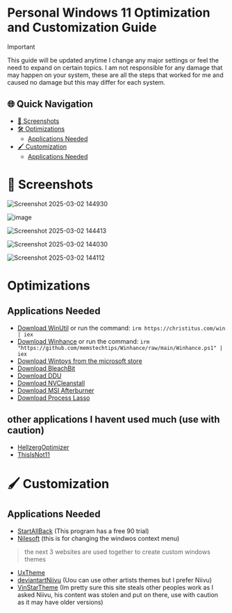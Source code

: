 # Personal Windows 11 Optimization and Customization Guide

> [!IMPORTANT]
> This guide will be updated anytime I change any major settings or feel the need to expand on certain topics. I am not responsible for any damage that may happen on your system, these are all the steps that worked for me and caused no damage but this may differ for each system.

## 🌐 Quick Navigation
- [📸 Screenshots](#-screenshots)
- [🛠️ Optimizations](#optimizations)
  - [Applications Needed](#applications-needed)
- [🖌️ Customization](#customization)
  - [Applications Needed](#applications-needed)

# 📸 Screenshots

![Screenshot 2025-03-02 144930](https://github.com/user-attachments/assets/955cf1f2-a59f-4e91-99a3-64bb2d696e90)

![image](https://github.com/user-attachments/assets/03fbd0ea-96db-47dc-8a59-687fb35f9286)

![Screenshot 2025-03-02 144413](https://github.com/user-attachments/assets/02de84cf-6678-4b4f-8312-8e4652d715f2)

![Screenshot 2025-03-02 144030](https://github.com/user-attachments/assets/8589b27a-b3a7-418e-a384-7696783bb3a9)

![Screenshot 2025-03-02 144112](https://github.com/user-attachments/assets/a7d6ca6b-e995-44ed-b44f-df19db4e8c28)

# Optimizations

## Applications Needed

- [Download WinUtil](https://github.com/ChrisTitusTech/winutil) or run the command: `irm https://christitus.com/win | iex`
- [Download Winhance](https://github.com/memstechtips/Winhance) or run the command: `irm "https://github.com/memstechtips/Winhance/raw/main/Winhance.ps1" | iex`
- [Download Wintoys from the microsoft store](https://apps.microsoft.com/detail/9p8ltpgcbzxd?hl=en-US&gl=US)
- [Download BleachBit](https://www.bleachbit.org/)
- [Download DDU](https://www.wagnardsoft.com/display-driver-uninstaller-DDU-)
- [Download NVCleanstall](https://www.techpowerup.com/download/techpowerup-nvcleanstall/)
- [Download MSI Afterburner](https://www.msi.com/Landing/afterburner/graphics-cards)
- [Download Process Lasso](https://bitsum.com/)

## other applications I havent used much (use with caution)

- [HellzergOptimizer](https://github.com/hellzerg/optimizer)
- [ThisIsNot11](https://github.com/builtbybel/ThisIsNot11)


# 🖌️ Customization

## Applications Needed

- [StartAllBack](https://www.startallback.com/) (This program has a free 90 trial)
- [Nilesoft](https://nilesoft.org/) (this is for changing the windwos context menu)
> the next 3 websites are used together to create custom windows themes
- [UxTheme](https://mhoefs.eu/software_uxtheme.php?ref=syssel&lang=en)
- [deviantartNiivu](https://www.deviantart.com/niivu) (Uou can use other artists themes but I prefer Niivu)
- [VinStarTheme](https://www.vinstartheme.com/) (Im pretty sure this site steals other peoples work as I asked Niivu, his content was stolen and put on there, use with caution as it may have older versions)
